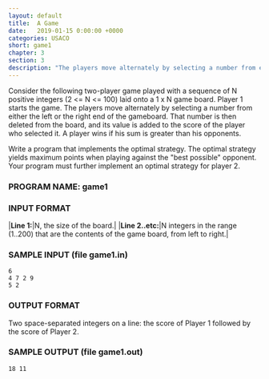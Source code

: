 ```yaml
---
layout: default
title:  A Game
date:   2019-01-15 0:00:00 +0000
categories: USACO
short: game1
chapter: 3
section: 3
description: "The players move alternately by selecting a number from either the left or the right end of the gameboard. That number is then deleted from the board, and its value is added to the score of the player who selected it. A player wins if his sum is greater than his opponents. Implement the optimal strategy for both teams."
---
```


Consider the following two-player game played with a sequence of N positive integers (2 <= N <= 100) laid onto a 1 x N game board. Player 1 starts the game. The players move alternately by selecting a number from either the left or the right end of the gameboard. That number is then deleted from the board, and its value is added to the score of the player who selected it. A player wins if his sum is greater than his opponents.

Write a program that implements the optimal strategy. The optimal strategy yields maximum points when playing against the "best possible" opponent. Your program must further implement an optimal strategy for player 2.

### PROGRAM NAME: game1

### INPUT FORMAT

|**Line 1:**|N, the size of the board.|
|**Line 2..etc:**|N integers in the range (1..200) that are the contents of the game board, from left to right.|

### SAMPLE INPUT (file game1.in)

```none
6
4 7 2 9
5 2
```

### OUTPUT FORMAT

Two space-separated integers on a line: the score of Player 1 followed by the score of Player 2.

### SAMPLE OUTPUT (file game1.out)

```none
18 11
```